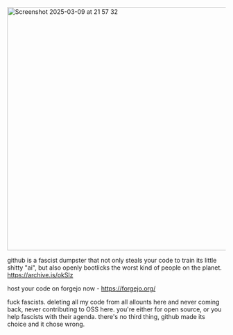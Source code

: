 <img width="560" alt="Screenshot 2025-03-09 at 21 57 32" src="https://github.com/user-attachments/assets/15528003-ab6e-4f41-be35-f47b571d244f" />

github is a fascist dumpster that not only steals your code to train its little shitty "ai", but also openly bootlicks the worst kind of people on the planet.
https://archive.is/okSlz

host your code on forgejo now - https://forgejo.org/

fuck fascists. deleting all my code from all allounts here and never coming back, never contributing to OSS here. you're either for open source, or you help fascists with their agenda. there's no third thing, github made its choice and it chose wrong. 
